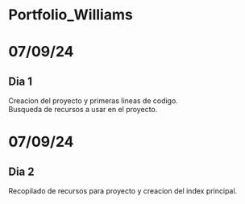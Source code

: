 # Portfolio_Williams

# 07/09/24
## Dia 1
Creacion del proyecto y primeras lineas de codigo. <br/>
Busqueda de recursos a usar en el proyecto.

# 07/09/24
## Dia 2
Recopilado de recursos para proyecto y creacion del index principal.
